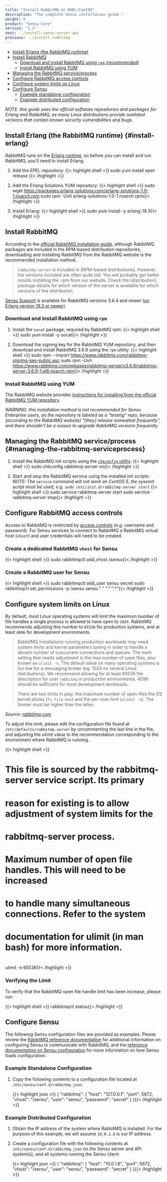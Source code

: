 ```yaml
---
title: "Install RabbitMQ on RHEL/CentOS"
description: "The complete Sensu installation guide."
weight: 9
product: "Sensu Core"
version: "1.3"
next: ../install-sensu-server-api
previous: ../install-rabbitmq
---
```


- [Install Erlang (the RabbitMQ runtime)](#install-erlang)
- [Install RabbitMQ](#install-rabbitmq)
  - [Download and install RabbitMQ using `rpm` (recommended)](#download-and-install-rabbitmq-using-rpm)
  - [Install RabbitMQ using YUM](#install-rabbitmq-using-yum)
- [Managing the RabbitMQ service/process](#managing-the-rabbitmq-serviceprocess)
- [Configure RabbitMQ access controls](#configure-rabbitmq-access-controls)
- [Configure system limits on Linux](#configure-system-limits-on-linux)
- [Configure Sensu](#configure-sensu)
  - [Example standalone configuration](#example-standalone-configuration)
  - [Example distributed configuration](#example-distributed-configuration)


_NOTE: this guide uses the official software repositories and packages for
Erlang and RabbitMQ, as many Linux distributions provide outdated versions that
contain known security vulnerabilities and bugs._

## Install Erlang (the RabbitMQ runtime) {#install-erlang}

RabbitMQ runs on the [Erlang runtime][1], so before you can install and run
RabbitMQ, you'll need to install Erlang.

1. Add the EPEL repository:
   {{< highlight shell >}}
   sudo yum install epel-release   {{< /highlight >}}

2. Add the Erlang Solutions YUM repository:
   {{< highlight shell >}}
   sudo wget https://packages.erlang-solutions.com/erlang-solutions-1.0-1.noarch.rpm
   sudo rpm -Uvh erlang-solutions-1.0-1.noarch.rpm{{< /highlight >}}

3. Install Erlang:
   {{< highlight shell >}}
   sudo yum install -y erlang-19.3{{< /highlight >}}

## Install RabbitMQ

According to the [official RabbitMQ installation guide][2], although RabbitMQ
packages are included in the RPM-based distribution repositories, downloading
and installing RabbitMQ from the RabbitMQ website is the recommended
installation method.

> `rabbitmq-server` is included in [RPM-based distributions]. However, the
  versions included are often quite old. You will probably get better results
  installing the .rpm from our website. Check the [distribution] package details
  for which version of the server is available for which versions of the
  distribution.

[Sensu Support][3] is available for RabbitMQ versions 3.6.4 and newer ([on
Erlang version 19.3 or newer][4]).

### Download and install RabbitMQ using `rpm`

1. Install the `socat` package, required by RabbitMQ rpm:
   {{< highlight shell >}}
   sudo yum install -y socat{{< /highlight >}}

2. Download the signing key for the RabbitMQ YUM repository, and then download
   and install RabbitMQ 3.6.9 using the `rpm` utility:
   {{< highlight shell >}}
   sudo rpm --import https://www.rabbitmq.com/rabbitmq-signing-key-public.asc
   sudo rpm -Uvh https://www.rabbitmq.com/releases/rabbitmq-server/v3.6.9/rabbitmq-server-3.6.9-1.el6.noarch.rpm{{< /highlight >}}

### Install RabbitMQ using YUM

The RabbitMQ website provides [instructions for installing from the official
RabbitMQ YUM repository][2].

_WARNING: this installation method is not recommended for Sensu Enterprise
users, as the repository is labeled as a "testing" repo, because (according to
the RabbitMQ website) "[they] release somewhat frequently", and there shouldn't
be a reason to upgrade RabbitMQ versions frequently._

## Managing the RabbitMQ service/process {#managing-the-rabbitmq-serviceprocess}

1. Install the RabbitMQ init scripts using the [`chkconfig` utility][5]:
   {{< highlight shell >}}
   sudo chkconfig rabbitmq-server on{{< /highlight >}}

2. Start and stop the RabbitMQ service using the installed init scripts:
   _NOTE: The `service` command will not work on CentOS 5, the
   sysvinit script must be used, e.g. `sudo /etc/init.d/rabbitmq-server start`_
   {{< highlight shell >}}
   sudo service rabbitmq-server start
   sudo service rabbitmq-server stop{{< /highlight >}}

## Configure RabbitMQ access controls

Access to RabbitMQ is restricted by [access controls][6] (e.g. username and
password). For Sensu services to connect to RabbitMQ a RabbitMQ virtual host
(`vhost`) and user credentials will need to be created.

### Create a dedicated RabbitMQ `vhost` for Sensu

{{< highlight shell >}}
sudo rabbitmqctl add_vhost /sensu{{< /highlight >}}

### Create a RabbitMQ user for Sensu

{{< highlight shell >}}
sudo rabbitmqctl add_user sensu secret
sudo rabbitmqctl set_permissions -p /sensu sensu ".*" ".*" ".*"{{< /highlight >}}

## Configure system limits on Linux

By default, most Linux operating systems will limit the maximum number of file
handles a single process is allowed to have open to `1024`. RabbitMQ recommends
adjusting this number to `65536` for production systems, and at least `4096` for
development environments.

> RabbitMQ installations running production workloads may need system limits and
  kernel parameters tuning in order to handle a decent number of concurrent
  connections and queues. The main setting that needs adjustment is the max
  number of open files, also known as `ulimit -n`. The default value on many
  operating systems is too low for a messaging broker (eg. 1024 on several Linux
  distributions). We recommend allowing for at least 65536 file descriptors for
  user `rabbitmq` in production environments. 4096 should be sufficient for most
  development workloads.
>
> There are two limits in play: the maximum number of open files the OS kernel
  allows (`fs.file-max`) and the per-user limit (`ulimit -n`). The former must be
  higher than the latter.

  _Source: [rabbitmq.com][2]_

To adjust this limit, please edit the configuration file found at
`/etc/defaults/rabbitmq-server` by uncommenting the last line in the file, and
adjusting the ulimit value to the recommendation corresponding to the
environment where RabbitMQ is running.

{{< highlight shell >}}
# This file is sourced by the rabbitmq-server service script. Its primary
# reason for existing is to allow adjustment of system limits for the
# rabbitmq-server process.
#
# Maximum number of open file handles. This will need to be increased
# to handle many simultaneous connections. Refer to the system
# documentation for ulimit (in man bash) for more information.
#
ulimit -n 65536{{< /highlight >}}

### Verifying the Limit

To verify that the RabbitMQ open file handle limit has been increase, please
run:

{{< highlight shell >}}
rabbitmqctl status{{< /highlight >}}

## Configure Sensu

The following Sensu configuration files are provided as examples. Please review
the [RabbitMQ reference documentation][7] for additional information on
configuring Sensu to communicate with RabbitMQ, and the [reference documentation
on Sensu configuration][8] for more information on how Sensu loads
configuration.

### Example Standalone Configuration

1. Copy the following contents to a configuration file located at
   `/etc/sensu/conf.d/rabbitmq.json`:

   {{< highlight json >}}
   {
     "rabbitmq": {
       "host": "127.0.0.1",
       "port": 5672,
       "vhost": "/sensu",
       "user": "sensu",
       "password": "secret"
     }
   }{{< /highlight >}}

### Example Distributed Configuration

1. Obtain the IP address of the system where RabbitMQ is installed. For the
   purpose of this example, we will assume `10.0.1.6` is our IP address.

2. Create a configuration file  with the following contents at
   `/etc/sensu/conf.d/rabbitmq.json` on the Sensu server and API system(s), and
   all systems running the Sensu client:

   {{< highlight json >}}
   {
     "rabbitmq": {
       "host": "10.0.1.6",
       "port": 5672,
       "vhost": "/sensu",
       "user": "sensu",
       "password": "secret"
     }
   }{{< /highlight >}}



[1]:  https://www.erlang.org/
[2]:  http://www.rabbitmq.com/install-rpm.html
[3]:  https://sensuapp.org/support
[4]:  https://www.rabbitmq.com/which-erlang.html
[5]:  https://access.redhat.com/documentation/en-US/Red_Hat_Enterprise_Linux/6/html/Deployment_Guide/s2-services-chkconfig.html
[6]:  https://www.rabbitmq.com/access-control.html
[7]:  ../../reference/rabbitmq
[8]:  ../../reference/configuration
